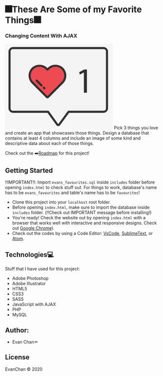 # :fireworks:These Are Some of my Favorite Things:fireworks:

### Changing Content With AJAX
![Like](images/heart.png)
Pick 3 things you love and create an app that showcases those things. Design a database
that contains at least 4 columns and include an image of some kind and descriptive
data about each of those things.

Check out the :arrow_right:[Roadmap](https://docs.google.com/document/d/1VTm51_YJNhscjOZAZnEffVy67XGTmrKlOZZehDjwN9A/edit?usp=sharing) for this project!

## Getting Started
:bangbang:IMPORTANT:bangbang:: Import `evans_favourites.sql` inside `includes` folder before opening `index.html` to check stuff out. For things to work, database's name has to be `evans_favourites` and table's name has to be `favourites`!
- Clone this project into your `localhost` root folder.
- Before opening `index.html`, make sure to import the database inside `includes` folder. (:bangbang:Check out IMPORTANT message before installing!)
- You're ready! Check the website out by opening `index.html` with a browser that works well with interactive and responsive designs. Check out [Google Chrome](https://www.google.com/chrome/)).
- Check out the codes by using a Code Editor: [VsCode](https://code.visualstudio.com/), [SublimeText](https://www.sublimetext.com/), or [Atom](https://atom.io/).

## Technologies:computer:
Stuff that I have used for this project:
- Adobe Photoshop
- Adobe Illustrator
- HTML5
- CSS3 
- SASS 
- JavaScript with AJAX
- PHP
- MySQL

## Author:
- Evan Chan:aquarius:

## License
EvanChan :copyright: 2020